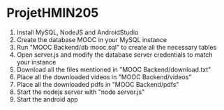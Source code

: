 # ProjetHMIN205

1. Install MySQL, NodeJS and AndroidStudio
2. Create the database MOOC in your MySQL instance
3. Run "MOOC Backend/db mooc.sql" to create all the necessary tables
4. Open server.js and modify the database server credentials to match your instance
5. Download all the files mentioned in "MOOC Backend/download.txt"
6. Place all the downloaded videos in "MOOC Backend/videos"
7. Place all the downloaded pdfs in "MOOC Backend/pdfs"
8. Start the nodejs server with "node server.js"
9. Start the android app